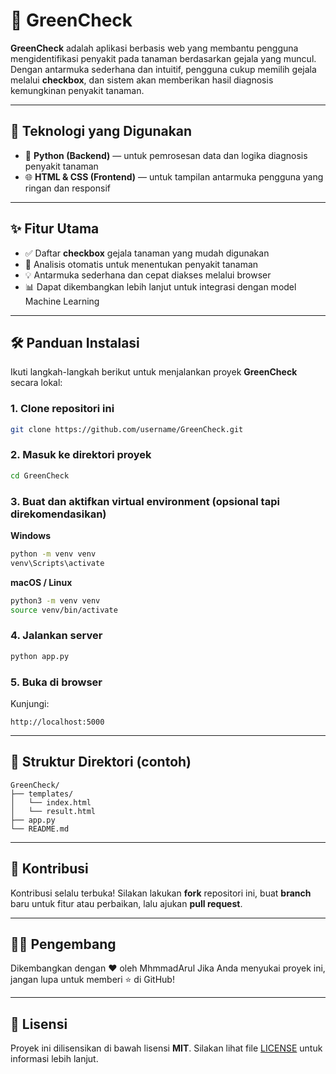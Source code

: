 # 🌿 GreenCheck

**GreenCheck** adalah aplikasi berbasis web yang membantu pengguna mengidentifikasi penyakit pada tanaman berdasarkan gejala yang muncul.
Dengan antarmuka sederhana dan intuitif, pengguna cukup memilih gejala melalui **checkbox**, dan sistem akan memberikan hasil diagnosis kemungkinan penyakit tanaman.

---

## 🚀 Teknologi yang Digunakan

* 🐍 **Python (Backend)** — untuk pemrosesan data dan logika diagnosis penyakit tanaman
* 🌐 **HTML & CSS (Frontend)** — untuk tampilan antarmuka pengguna yang ringan dan responsif

---

## ✨ Fitur Utama

* ✅ Daftar **checkbox** gejala tanaman yang mudah digunakan
* 🌱 Analisis otomatis untuk menentukan penyakit tanaman
* 💡 Antarmuka sederhana dan cepat diakses melalui browser
* 📊 Dapat dikembangkan lebih lanjut untuk integrasi dengan model Machine Learning

---

## 🛠️ Panduan Instalasi

Ikuti langkah-langkah berikut untuk menjalankan proyek **GreenCheck** secara lokal:

### 1. Clone repositori ini

```bash
git clone https://github.com/username/GreenCheck.git
```

### 2. Masuk ke direktori proyek

```bash
cd GreenCheck
```

### 3. Buat dan aktifkan virtual environment (opsional tapi direkomendasikan)

**Windows**

```bash
python -m venv venv
venv\Scripts\activate
```

**macOS / Linux**

```bash
python3 -m venv venv
source venv/bin/activate
```

### 4. Jalankan server

```bash
python app.py
```

### 5. Buka di browser

Kunjungi:

```
http://localhost:5000
```

---

## 📂 Struktur Direktori (contoh)

```
GreenCheck/
├── templates/
│   └── index.html
│   └── result.html   
├── app.py
└── README.md
```

---

## 🤝 Kontribusi

Kontribusi selalu terbuka!
Silakan lakukan **fork** repositori ini, buat **branch** baru untuk fitur atau perbaikan, lalu ajukan **pull request**.

---

## 🧑‍💻 Pengembang

Dikembangkan dengan ❤️ oleh MhmmadArul
Jika Anda menyukai proyek ini, jangan lupa untuk memberi ⭐ di GitHub!

---

## 📜 Lisensi

Proyek ini dilisensikan di bawah lisensi **MIT**.
Silakan lihat file [LICENSE](LICENSE) untuk informasi lebih lanjut.

